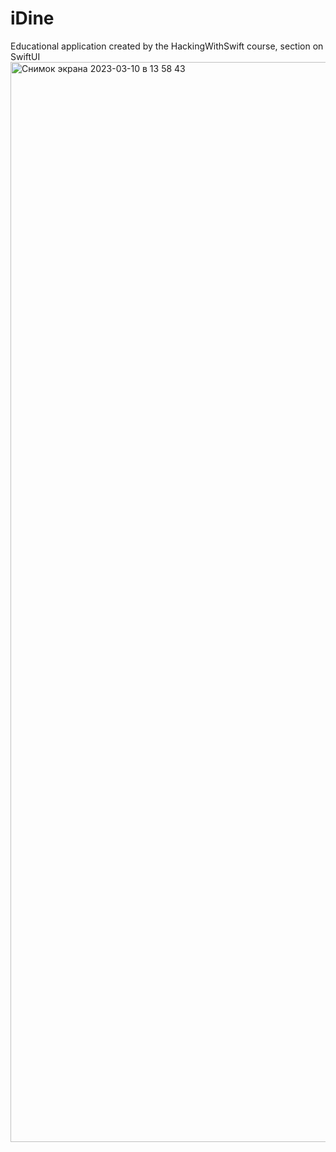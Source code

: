 # iDine
Educational application created by the HackingWithSwift course, section on SwiftUI
<img width="1728" alt="Снимок экрана 2023-03-10 в 13 58 43" src="https://user-images.githubusercontent.com/22246091/224301325-a39dd699-cb19-40ab-a97d-e51f4c2ba73c.png">
